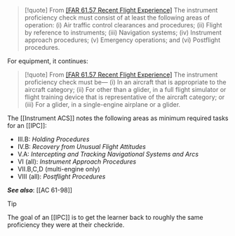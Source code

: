 > [!quote] From [[FAR 61.57 Recent Flight Experience]](d)
> The instrument proficiency check must consist of at least the following areas of operation: 
> (i) Air traffic control clearances and procedures; 
> (ii) Flight by reference to instruments; 
> (iii) Navigation systems; 
> (iv) Instrument approach procedures; 
> (v) Emergency operations; and 
> (vi) Postflight procedures. 

For equipment, it continues:
> [!quote] From [[FAR 61.57 Recent Flight Experience]](d)
> The instrument proficiency check must be— 
> (i) In an aircraft that is appropriate to the aircraft category; 
> (ii) For other than a glider, in a full flight simulator or flight training device that is representative of the aircraft category; or 
> (iii) For a glider, in a single-engine airplane or a glider.

The [[Instrument ACS]] notes the following areas as minimum required tasks for an [[IPC]]:
- III.B: *Holding Procedures*
- IV.B: *Recovery from Unusual Flight Attitudes*
- V.A: *Intercepting and Tracking Navigational Systems and Arcs*
- VI (all): *Instrument Approach Procedures*
- VII.B,C,D (multi-engine only)
- VIII (all): *Postflight Procedures*

***See also***: [[AC 61-98]]

> [!tip]
> The goal of an [[IPC]] is to get the learner back to roughly the same proficiency they were at their checkride.